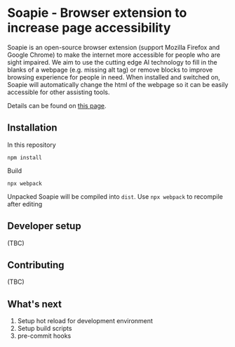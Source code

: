 # Soapie - Browser extension to increase page accessibility

Soapie is an open-source browser extension (support Mozilla Firefox and Google Chrome) to make the internet more accessible for people who are sight impaired. We aim to use the cutting edge AI technology to fill in the blanks of a webpage (e.g. missing alt tag) or remove blocks to improve browsing experience for people in need. When installed and switched on, Soapie will automatically change the html of the webpage so it can be easily accessible for other assisting tools.

Details can be found on [this page](https://github.com/soapie-tool/project-introduction).

## Installation

In this repository
```
npm install
```

Build
```
npx webpack
```

Unpacked Soapie will be compiled into `dist`. Use `npx webpack` to recompile after editing

## Developer setup

(TBC)

## Contributing

(TBC)

## What's next
1. Setup hot reload for development environment
2. Setup build scripts
3. pre-commit hooks

